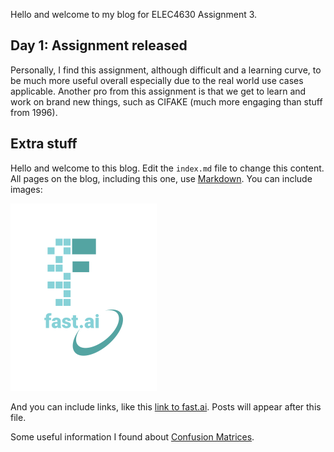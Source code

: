 Hello and welcome to my blog for ELEC4630 Assignment 3.

## Day 1: Assignment released
Personally, I find this assignment, although difficult and a learning curve, to be much more useful overall especially due to the real world use cases applicable. Another pro from this assignment is that we get to learn and work on brand new things, such as CIFAKE (much more engaging than stuff from 1996).


## Extra stuff
Hello and welcome to this blog. Edit the `index.md` file to change this content. All pages on the blog, including this one, use [Markdown](https://guides.github.com/features/mastering-markdown/). You can include images:

![Image of fast.ai logo](images/logo.png)

And you can include links, like this [link to fast.ai](https://www.fast.ai). Posts will appear after this file. 

Some useful information I found about [Confusion Matrices](https://www.youtube.com/watch?v=dQw4w9WgXcQ).

